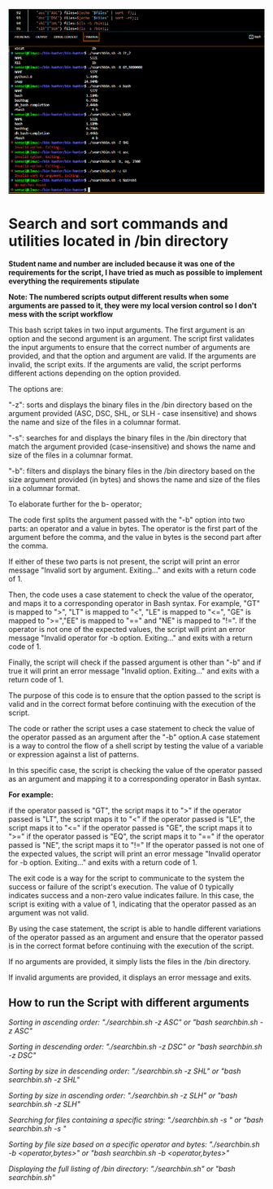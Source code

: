 ![alt text](img/working_bin_hunter.PNG)

# Search and sort commands and utilities located in /bin directory

**Student name and number are included because it was one of the requirements for the script, I have tried as much as possible to implement everything the requirements stipulate**

**Note: The numbered scripts output different results when some arguments are passed to it, they were my local version control so I don't mess with the script workflow**

This bash script takes in two input arguments. The first argument is an option and the second argument is an argument. The script first validates the input arguments to ensure that the correct number of arguments are provided, and that the option and argument are valid. If the arguments are invalid, the script exits. If the arguments are valid, the script performs different actions depending on the option provided.

The options are:

"-z": sorts and displays the binary files in the /bin directory based on the argument provided (ASC, DSC, SHL, or SLH - case insensitive) and shows the name and size of the files in a columnar format.

"-s": searches for and displays the binary files in the /bin directory that match the argument provided (case-insensitive) and shows the name and size of the files in a columnar format.

"-b": filters and displays the binary files in the /bin directory based on the size argument provided (in bytes) and shows the name and size of the files in a columnar format.

To elaborate further for the b- operator;

The code first splits the argument passed with the "-b" option into two parts: an operator and a value in bytes. The operator is the first part of the argument before the comma, and the value in bytes is the second part after the comma.

If either of these two parts is not present, the script will print an error message "Invalid sort by argument. Exiting..." and exits with a return code of 1.

Then, the code uses a case statement to check the value of the operator, and maps it to a corresponding operator in Bash syntax. For example, "GT" is mapped to ">", "LT" is mapped to "<", "LE" is mapped to "<=", "GE" is mapped to ">=","EE" is mapped to "==" and "NE" is mapped to "!=". If the operator is not one of the expected values, the script will print an error message "Invalid operator for -b option. Exiting..." and exits with a return code of 1.

Finally, the script will check if the passed argument is other than "-b" and if true it will print an error message "Invalid option. Exiting..." and exits with a return code of 1.

The purpose of this code is to ensure that the option passed to the script is valid and in the correct format before continuing with the execution of the script.

The code or rather the script uses a case statement to check the value of the operator passed as an argument after the "-b" option.A case statement is a way to control the flow of a shell script by testing the value of a variable or expression against a list of patterns.

In this specific case, the script is checking the value of the operator passed as an argument and mapping it to a corresponding operator in Bash syntax.

**For example:**

if the operator passed is "GT", the script maps it to ">"
if the operator passed is "LT", the script maps it to "<"
if the operator passed is "LE", the script maps it to "<="
if the operator passed is "GE", the script maps it to ">="
if the operator passed is "EQ", the script maps it to "=="
if the operator passed is "NE", the script maps it to "!="
If the operator passed is not one of the expected values, the script will print an error message "Invalid operator for -b option. Exiting..." and exits with a return code of 1.

The exit code is a way for the script to communicate to the system the success or failure of the script's execution. The value of 0 typically indicates success and a non-zero value indicates failure. In this case, the script is exiting with a value of 1, indicating that the operator passed as an argument was not valid.

By using the case statement, the script is able to handle different variations of the operator passed as an argument and ensure that the operator passed is in the correct format before continuing with the execution of the script.

If no arguments are provided, it simply lists the files in the /bin directory.

If invalid arguments are provided, it displays an error message and exits.

## How to run the Script with different arguments

*Sorting in ascending order: "./searchbin.sh -z ASC" or "bash searchbin.sh -z ASC"* <case-insensitive>

*Sorting in descending order: "./searchbin.sh -z DSC" or "bash searchbin.sh -z DSC"* <case-insensitive>

*Sorting by size in descending order: "./searchbin.sh -z SHL" or "bash searchbin.sh -z SHL"* <case-insensitive>

*Sorting by size in ascending order: "./searchbin.sh -z SLH" or "bash searchbin.sh -z SLH"*

*Searching for files containing a specific string: "./searchbin.sh -s <string>" or "bash searchbin.sh -s <string>"*

*Sorting by file size based on a specific operator and bytes: "./searchbin.sh -b <operator,bytes>" or "bash searchbin.sh -b <operator,bytes>"*

*Displaying the full listing of /bin directory: "./searchbin.sh" or "bash searchbin.sh"*
